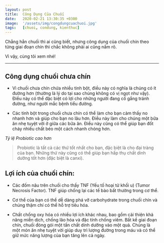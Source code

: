 ```yaml
---
layout: post
title:  Công Dụng Của Chuối
date:   2020-02-21 13:30:35 +0300
image:  '/assets/img/congdungcuachuoi.jpg'
tags:   [chuoi, condung, kienthuc]
---
```

Chẳng hẳn chuối thì ai cũng biết, nhưng công dụng của chuối chín theo từng giai đoạn chín thì chắc không phải ai cũng nắm rõ.

Vì vậy, cùng tôi xem nhé!

---

## Công dụng chuối chưa chín

- Vì chuối chưa chín chứa nhiều tinh bột, điều này có nghĩa là chúng có ít đường hơn (thường là lý do tại sao chúng không có vị ngọt như vậy). Điều này có thể đặc biệt có lợi cho những người đang cố gắng tránh đường, như người mắc bệnh tiểu đường.

- Các tinh bột trong chuối chưa chín có thể làm cho bạn cảm thấy no nhanh hơn và giúp cho bạn no lâu hơn. Điều này làm cho chúng một bữa ăn nhẹ tuyệt vời ở giữa các bữa ăn. Điều này cũng có thể giúp bạn đốt cháy nhiều chất béo một cách nhanh chóng hơn.

*Tỷ lệ Probiotic cao hơn*

>Probiotic là tất cả các thứ tốt nhất cho bạn, đặc biệt là cho đại tràng của bạn. Những thứ này cũng có thể giúp bạn hấp thụ chất dinh dưỡng tốt hơn (đặc biệt là canxi).

## Lợi ích của chuối chín:

- Các đốm nâu trên chuối cho thấy TNF (Yếu tố hoại tử khối u) (Tumor Necrosis Factor). TNF giúp chống lại các tế bào bất thường trong cơ thể.

- Cơ thể của bạn có thể dễ dàng phá vỡ carbohydrate trong chuối chín và chúng thậm chí có thể hỗ trợ tiêu hóa.

- Chất chống oxy hóa có nhiều lợi ích khác nhau, bao gồm cải thiện khả năng miễn dịch, chống lão hóa và đặc tính chống viêm. Bất kể giai đoạn chín, chuối đóng gói một tấn chất dinh dưỡng vào một quả. Chúng là một món ăn nhẹ tuyệt vời giúp duy trì lượng đường trong máu và có thể giữ mức năng lượng của bạn tăng lên cả ngày.
